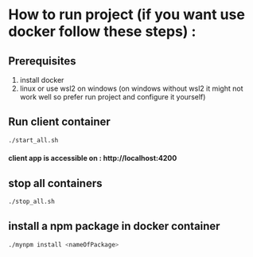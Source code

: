 # How to run project (if you want use docker follow these steps) :

## Prerequisites
1. install docker
2. linux or use wsl2 on windows  (on windows without wsl2 it might not work well so prefer run project and configure it yourself)

## Run client container
```bash
./start_all.sh
```
#### client app is accessible on : http://localhost:4200


## stop all containers
```bash
./stop_all.sh
```

## install a npm package in docker container
```bash
./mynpm install <nameOfPackage>
```